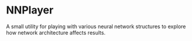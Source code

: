 NNPlayer
========

A small utility for playing with various neural network structures to explore how network architecture affects results.
